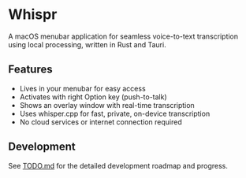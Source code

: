 # Whispr

A macOS menubar application for seamless voice-to-text transcription using local processing, written in Rust and Tauri.

## Features

- Lives in your menubar for easy access
- Activates with right Option key (push-to-talk)
- Shows an overlay window with real-time transcription
- Uses whisper.cpp for fast, private, on-device transcription
- No cloud services or internet connection required

## Development

See [TODO.md](TODO.md) for the detailed development roadmap and progress.
